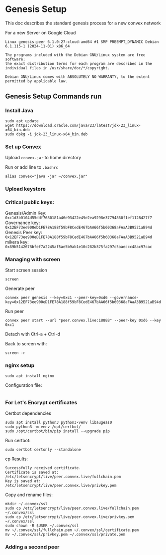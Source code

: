 # Genesis Setup

This doc describes the standard genesis process for a new convex network

For a new Server on Google Cloud

```
Linux genesis-peer 6.1.0-27-cloud-amd64 #1 SMP PREEMPT_DYNAMIC Debian 6.1.115-1 (2024-11-01) x86_64

The programs included with the Debian GNU/Linux system are free software;
the exact distribution terms for each program are described in the
individual files in /usr/share/doc/*/copyright.

Debian GNU/Linux comes with ABSOLUTELY NO WARRANTY, to the extent
permitted by applicable law.
```

## Genesis Setup Commands run

### Install Java

```
sudo apt update
wget https://download.oracle.com/java/23/latest/jdk-23_linux-x64_bin.deb
sudo dpkg -i jdk-23_linux-x64_bin.deb
```

### Set up Convex

Upload `convex.jar` to home directory

Run or add line to `.bashrc`

```
alias convex="java -jar ~/convex.jar"
```

### Upload keystore


### Critical public keys:

Genesis/Admin Key: `0xc1d3b0104d55ddf7680181a46e93422e49e2ea9298e37794860f1ef1128427f7`
Governance key: `0x12EF73ee900eD1FE78A188f59bF8CedE467bAA66f5b60368aFAaA3B9521aB94d`
Genesis Peer key: `0x12EF73ee900eD1FE78A188f59bF8CedE467bAA66f5b60368aFAaA3B9521aB94d`
mikera key: `0x89b5142678bfef7a2245af5ae5b9ab1e10c282b375fa297c5aaeccc48ac97cac`


### Managing with screen

Start screen session

```
screen
```

Generate peer

```
convex peer genesis --key=0xc1 --peer-key=0xd6 --governance-key=0x12EF73ee900eD1FE78A188f59bF8CedE467bAA66f5b60368aFAaA3B9521aB94d
```

Run peer

```
convex peer start --url "peer.convex.live:18888" --peer-key 0xd6 --key 0xc1
```

Detach with Ctrl-a + Ctrl-d 

Back to screen with:

```
screen -r
```

### nginx setup

```
sudo apt install nginx
```

Configuration file:

```

```


### For Let's Encrypt certificates

Certbot dependencies

```
sudo apt install python3 python3-venv libaugeas0
sudo python3 -m venv /opt/certbot/
sudo /opt/certbot/bin/pip install --upgrade pip
```

Run certbot:

```
sudo certbot certonly --standalone

```
cp 
Results:

```
Successfully received certificate.
Certificate is saved at: /etc/letsencrypt/live/peer.convex.live/fullchain.pem
Key is saved at:         /etc/letsencrypt/live/peer.convex.live/privkey.pem
```

Copy and rename files:

```
mkdir ~/.convex/ssl
sudo cp /etc/letsencrypt/live/peer.convex.live/fullchain.pem ~/.convex/ssl
sudo cp /etc/letsencrypt/live/peer.convex.live/privkey.pem ~/.convex/ssl
sudo chown -R $USER ~/.convex/ssl 
mv ~/.convex/ssl/fullchain.pem ~/.convex/ssl/certificate.pem
mv ~/.convex/ssl/privkey.pem ~/.convex/ssl/private.pem
```


### Adding a second peer
